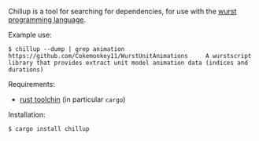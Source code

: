 Chillup is a tool for searching for dependencies, for use with the [wurst programming language](https://wurstlang.org).

Example use:

```
$ chillup --dump | grep animation
https://github.com/Cokemonkey11/WurstUnitAnimations     A wurstscript library that provides extract unit model animation data (indices and durations)
```

Requirements:

- [rust toolchin](https://rustup.rs/) (in particular `cargo`)

Installation:

```
$ cargo install chillup
```
